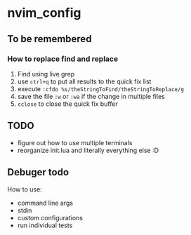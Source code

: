 # nvim_config

## To be remembered

### How to replace find and replace

1. Find using live grep
2. use `ctrl+q` to put all results to the quick fix list
3. execute `:cfdo %s/theStringToFind/theStringToReplace/g`
4. save the file `:w` or `:wa` if the change in multiple files
5. `cclose` to close the quick fix buffer

## TODO
- figure out how to use multiple terminals
- reorganize init.lua and literally everything else :D

## Debuger todo
How to use:

- command line args
- stdin
- custom configurations
- run individual tests
